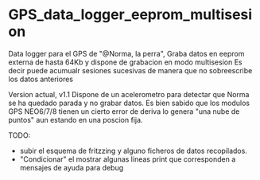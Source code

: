 # GPS_data_logger_eeprom_multisesion
Data logger para el GPS de "@Norma, la perra", 
Graba datos en eeprom externa de hasta 64Kb y dispone de grabacion en modo multisesion
Es decir puede acumualr sesiones sucesivas de manera que no sobreescribe los datos anteriores

Version actual,  v1.1
Dispone de un acelerometro para detectar que Norma se ha quedado parada y no grabar datos.
Es bien sabido que los modulos GPS NEO6/7/8 tienen un cierto error de deriva lo genera "una nube de puntos" aun estando en una poscion fija.


TODO: 
* subir el esquema de fritzzing y alguno ficheros de datos recopilados.
* "Condicionar" el mostrar algunas lineas print que corresponden a mensajes de ayuda para debug
